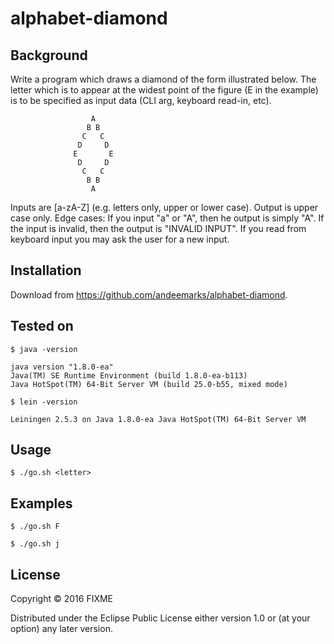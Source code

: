 # alphabet-diamond

## Background

Write a program which draws a diamond of the form illustrated below. The letter which is to appear at the widest point of the figure (E in the example) is to be specified as input data (CLI arg, keyboard read-in, etc).

                      A
                     B B
                    C   C
                   D     D
                  E       E
                   D     D
                    C   C
                     B B
                      A

Inputs are [a-zA-Z] (e.g. letters only, upper or lower case). Output is upper case only.
Edge cases:
If you input "a" or "A", then he output is simply "A".
If the input is invalid, then the output is "INVALID INPUT". If you read from keyboard input you may ask the user for a new input.

## Installation

Download from https://github.com/andeemarks/alphabet-diamond.

## Tested on

	$ java -version

	java version "1.8.0-ea"
	Java(TM) SE Runtime Environment (build 1.8.0-ea-b113)
	Java HotSpot(TM) 64-Bit Server VM (build 25.0-b55, mixed mode)

	$ lein -version

	Leiningen 2.5.3 on Java 1.8.0-ea Java HotSpot(TM) 64-Bit Server VM

## Usage

    $ ./go.sh <letter>

## Examples

    $ ./go.sh F

    $ ./go.sh j

## License

Copyright © 2016 FIXME

Distributed under the Eclipse Public License either version 1.0 or (at
your option) any later version.
